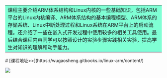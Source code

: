 
<table><tr><td bgcolor=#7FFFD4>
课程主要介绍ARM体系结构和Linux内核的一些基础知识，包括ARM平台的Linux内核编译、ARM体系结构的基本编程模型、ARM体系的存储系统、Linux中断处理过程和Linux系统在ARM平台上的启动流程。还介绍了一些在嵌入式开发过程中使用较多的相关工具使用。最后结合课程内容同学可以按照设计的实验步骤实践相关实验，提高学生对知识的理解和动手能力。</td></tr></table>
#  [课程地址>>](https://wugaosheng.gitbooks.io/linux-arm/content/)

![](https://i.imgur.com/D6a4DCi.png)
